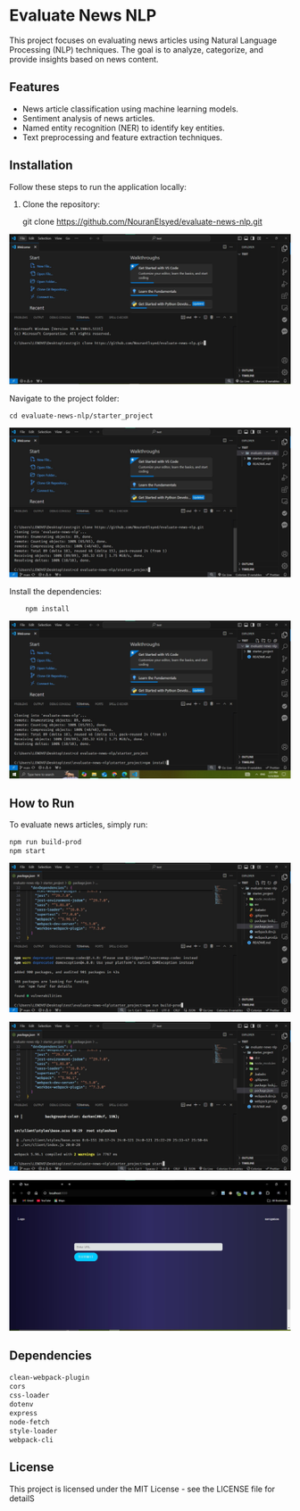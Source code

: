 # Evaluate News NLP

This project focuses on evaluating news articles using Natural Language Processing (NLP) techniques. The goal is to analyze, categorize, and provide insights based on news content. 

## Features

- News article classification using machine learning models.
- Sentiment analysis of news articles.
- Named entity recognition (NER) to identify key entities.
- Text preprocessing and feature extraction techniques.

## Installation

Follow these steps to run the application locally:

1. Clone the repository:


   git clone https://github.com/NouranElsyed/evaluate-news-nlp.git

![App Screenshot](img/1.jpg)

Navigate to the project folder:

    cd evaluate-news-nlp/starter_project

![App Screenshot](img/2.jpg)


Install the dependencies:

        npm install

![App Screenshot](img/3.jpg)


##  How to Run
To evaluate news articles, simply run:

    npm run build-prod
    npm start


![App Screenshot](img/4.jpg)

![App Screenshot](img/5.jpg)

![App Screenshot](img/6.jpg)

## Dependencies

 
    clean-webpack-plugin
    cors
    css-loader
    dotenv
    express
    node-fetch
    style-loader
    webpack-cli


## License
This project is licensed under the MIT License - see the LICENSE file for detailS

